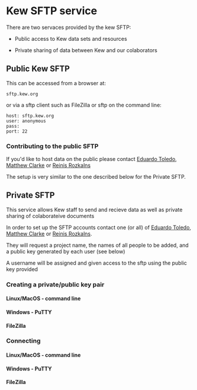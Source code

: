# Kew SFTP service 

There are two servaces provided by the kew SFTP:

- Public access to Kew data sets and resources

- Private sharing of data between Kew and our colaborators

## Public Kew SFTP

This can be accessed from a browser at:

	sftp.kew.org

or via a sftp client such as FileZilla or sftp on the command line:

	host: sftp.kew.org
	user: anonymous
	pass: 
    port: 22

### Contributing to the public SFTP

If you'd like to host data on the public please contact [Eduardo Toledo](e.toledo@kew.org), [Matthew Clarke](m.clarke@kew.org) or  [Reinis Rozkalns](r.rozkalns@kew.org)

The setup is very similar to the one described below for the Private SFTP.

## Private SFTP

This service allows Kew staff to send and recieve data as well as private sharing of colaborateive documents

In order to set up the SFTP accounts contact one (or all) of [Eduardo Toledo](e.toledo@kew.org), [Matthew Clarke](m.clarke@kew.org) or  [Reinis Rozkalns](r.rozkalns@kew.org).

They will request a project name, the names of all people to be added, and a public key generated by each user (see below)

A username will be assigned and given access to the sftp using the public key provided


### Creating a private/public key pair

#### Linux/MacOS - command line

#### Windows - PuTTY

#### FileZilla 

### Connecting

#### Linux/MacOS - command line

#### Windows - PuTTY

#### FileZilla 



